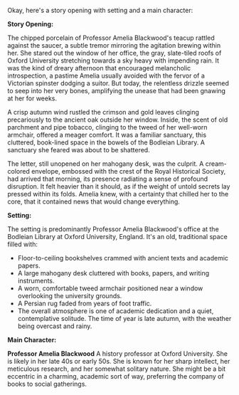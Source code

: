 Okay, here's a story opening with setting and a main character:

**Story Opening:**

The chipped porcelain of Professor Amelia Blackwood's teacup rattled against the saucer, a subtle tremor mirroring the agitation brewing within her. She stared out the window of her office, the gray, slate-tiled roofs of Oxford University stretching towards a sky heavy with impending rain. It was the kind of dreary afternoon that encouraged melancholic introspection, a pastime Amelia usually avoided with the fervor of a Victorian spinster dodging a suitor. But today, the relentless drizzle seemed to seep into her very bones, amplifying the unease that had been gnawing at her for weeks.

A crisp autumn wind rustled the crimson and gold leaves clinging precariously to the ancient oak outside her window. Inside, the scent of old parchment and pipe tobacco, clinging to the tweed of her well-worn armchair, offered a meager comfort. It was a familiar sanctuary, this cluttered, book-lined space in the bowels of the Bodleian Library. A sanctuary she feared was about to be shattered.

The letter, still unopened on her mahogany desk, was the culprit. A cream-colored envelope, embossed with the crest of the Royal Historical Society, had arrived that morning, its presence radiating a sense of profound disruption. It felt heavier than it should, as if the weight of untold secrets lay pressed within its folds. Amelia knew, with a certainty that chilled her to the core, that it contained news that would change everything.

**Setting:**

The setting is predominantly Professor Amelia Blackwood's office at the Bodleian Library at Oxford University, England. It's an old, traditional space filled with:

*   Floor-to-ceiling bookshelves crammed with ancient texts and academic papers.
*   A large mahogany desk cluttered with books, papers, and writing instruments.
*   A worn, comfortable tweed armchair positioned near a window overlooking the university grounds.
*   A Persian rug faded from years of foot traffic.
*   The overall atmosphere is one of academic dedication and a quiet, contemplative solitude. The time of year is late autumn, with the weather being overcast and rainy.

**Main Character:**

**Professor Amelia Blackwood**
A history professor at Oxford University. She is likely in her late 40s or early 50s. She is known for her sharp intellect, her meticulous research, and her somewhat solitary nature. She might be a bit eccentric in a charming, academic sort of way, preferring the company of books to social gatherings.
